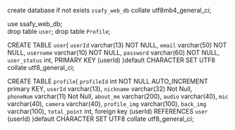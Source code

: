 create database if not exists `ssafy_web_db` collate utf8mb4_general_ci; 
 
use ssafy_web_db;  
drop table `user`; 
drop table `Profile`; 
 
CREATE TABLE `user`( 
	`userId` varchar(13) NOT NULL, 
	`email` varchar(50) NOT NULL, 
    `username` varchar(10) NOT NULL, 
    `password` varchar(60) NOT NULL, 
    `user_status` int, 
    PRIMARY KEY (userId) 
)default CHARACTER SET UTF8 collate utf8_general_ci; 
 
CREATE TABLE `profile`( 
	`profileId` int NOT NULL AUTO_INCREMENT primary KEY, 
    `userId` varchar(13), 
    `nickname` varchar(32) Not Null,  
    `phoneNum` varchar(11) Not Null, 
    `about_me` varchar(200), 
    `audio` varchar(40), 
    `mic` varchar(40), 
    `camera` varchar(40), 
    `profile_img` varchar(100), 
    `back_img` varchar(100), 
    `total_point` int, 
    foreign key (userId) REFERENCES `user` (userId) 
)default CHARACTER SET UTF8 collate utf8_general_ci; 
